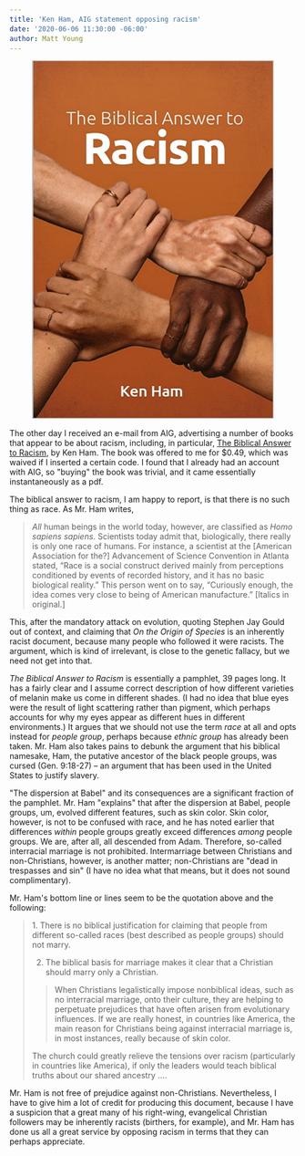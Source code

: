 ```yaml
---
title: 'Ken Ham, AIG statement opposing racism'
date: '2020-06-06 11:30:00 -06:00'
author: Matt Young
---
```

<figure>
<img src="/uploads/2020/Ham_Racism_Cover_600.jpg" alt="Book cover"/>
</figure>

The other day I received an e-mail from AIG, advertising a number of books that appear to be about racism, including, in particular, [The Biblical Answer to Racism](https://answersingenesis.org/store/product/biblical-answer-racism), by Ken Ham. The book was offered to me for $0.49, which was waived if I inserted a certain code. I found that I already had an account with AIG, so "buying" the book was trivial, and it came essentially instantaneously as a pdf. 

The biblical answer to racism, I am happy to report, is that there is no such thing as race. As Mr. Ham writes,

>*All* human beings in the world today, however, are classified as *Homo sapiens sapiens*. Scientists today admit that, biologically, there really is only one race of humans. For instance, a scientist at the [American Association for the?] Advancement of Science Convention in Atlanta stated, “Race is a social construct derived mainly from perceptions conditioned by events of recorded history, and it has no basic biological reality.” This person went on to say, “Curiously enough, the idea comes very close to being of American manufacture.” [Italics in original.]

This, after the mandatory attack on evolution, quoting Stephen Jay Gould out of context, and claiming that *On the Origin of Species* is an inherently racist document, because many people who followed it were racists. The argument, which is kind of irrelevant, is close to the genetic fallacy, but we need not get into that.

<!--more-->

*The Biblical Answer to Racism* is essentially a pamphlet, 39 pages long. It has a fairly clear and I assume correct description of how different varieties of melanin make us come in different shades. (I had no idea that blue eyes were the result of light scattering rather than pigment, which perhaps accounts for why my eyes appear as different hues in different environments.) It argues that we should not use the term *race* at all and opts instead for *people group*, perhaps because *ethnic group* has already been taken. Mr. Ham also takes pains to debunk the argument that his biblical namesake, Ham, the putative ancestor of the black people groups, was cursed (Gen. 9:18-27) – an argument that has been used in the United States to justify slavery.

"The dispersion at Babel" and its consequences are a significant fraction of the pamphlet. Mr. Ham "explains" that after the dispersion at Babel, people groups, um, evolved different features, such as skin color. Skin color, however, is not to be confused with race, and he has noted earlier that differences *within* people groups greatly exceed differences *among* people groups. We are, after all, all descended from Adam. Therefore, so-called interracial marriage is not prohibited. Intermarriage between Christians and non-Christians, however, is another matter; non-Christians are "dead in trespasses and sin" (I have no idea what that means, but it does not sound complimentary). 

Mr. Ham's bottom line or lines seem to be the quotation above and the following:

<blockquote>1. There is no biblical justification for claiming that people from different so-called races (best described as people groups) should not marry.<br/>

2. The biblical basis for marriage makes it clear that a Christian should marry only a Christian. <br/>
>When Christians legalistically impose nonbiblical ideas, such as no interracial marriage, onto their culture, they are helping to perpetuate prejudices that have often arisen from evolutionary influences. If we are really honest, in countries like America, the main reason for Christians being against interracial marriage is, in most instances, really because of skin color.<br/>

The church could greatly relieve the tensions over racism (particularly in countries like America), if only the leaders would teach biblical truths about our shared ancestry ....</blockquote>

Mr. Ham is not free of prejudice against non-Christians. Nevertheless, I have to give him a lot of credit for producing this document, because I have a suspicion that a great many of his right-wing, evangelical Christian followers may be inherently racists (birthers, for example), and Mr. Ham has done us all a great service by opposing racism in terms that they can perhaps appreciate.
